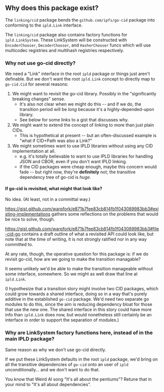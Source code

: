 Why does this package exist?
----------------------------

The `linking/cid` package bends the `github.com/ipfs/go-cid` package into conforming to the `ipld.Link` interface.

The `linking/cid` package also contains factory functions for `ipld.LinkSystem`.
These LinkSystem will be constructed with `EncoderChooser`, `DecoderChooser`, and `HasherChooser` funcs
which will use multicodec registries and multihash registries respectively.

### Why not use go-cid directly?

We need a "Link" interface in the root `ipld` package or things just aren't definable.
But we don't want the root `ipld.Link` concept to directly map to `go-cid.Cid` for several reasons:

1. We might want to revisit the go-cid library.  Possibly in the "significantly breaking changes" sense.
	- It's also not clear when we might do this -- and if we do, the transition period will be *long* because it's a highly-depended-upon library.
	- See below for some links to a gist that discusses why.
2. We might want to extend the concept of linking to more than just plain CIDs.
	- This is hypothetical at present -- but an often-discussed example is "what if CID+Path was also a Link?"
3. We might sometimes want to use IPLD libraries without using any CID implementation at all.
	- e.g. it's totally believable to want to use IPLD libraries for handling JSON and CBOR, even if you don't want IPLD linking.
	- if the CID packages were cheap enough, maybe this concern would fade -- but right now, they're **definitely** not; the transitive dependency tree of go-cid is *huge*.

#### If go-cid is revisited, what might that look like?

No idea.  (At least, not in a committal way.)

https://gist.github.com/warpfork/e871b7fee83cb814fb1f043089983bb3#existing-implementations
gathers some reflections on the problems that would be nice to solve, though.

https://gist.github.com/warpfork/e871b7fee83cb814fb1f043089983bb3#file-cid-go
contains a draft outline of what a revisited API could look like,
but note that at the time of writing, it is not strongly ratified nor in any way committed to.

At any rate, though, the operative question for this package is:
if we do revisit go-cid, how are we going to make the transition managable?

It seems unlikely we'd be able to make the transition manageable without some interface, somewhere.
So we might as well draw that line at `ipld.Link`.

(I hypothesize that a transition story might involve two CID packages,
which could grow towards a shared interface,
doing so in a way that's purely additive in the established `go-cid` package.
We'd need two separate go modules to do this, since the aim is reducing dependency bloat for those that use the new one.
The shared interface in this story could have more info than `ipld.Link` does now,
but would nonetheless still certainly be an interface in order to support the separation of modules.)

### Why are LinkSystem factory functions here, instead of in the main IPLD package?

Same reason as why we don't use go-cid directly.

If we put these LinkSystem defaults in the root `ipld` package,
we'd bring on all the transitive dependencies of `go-cid` onto an user of `ipld` unconditionally...
and we don't want to do that.

You know that Weird Al song "It's all about the pentiums"?
Retune that in your mind to "It's all about dependencies".
